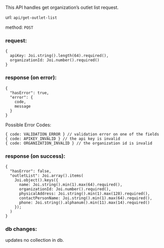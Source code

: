 This API handles get organization’s outlet list request.

url: `api/get-outlet-list`

method: `POST`

### request: 
```
{
  apiKey: Joi.string().length(64).required(),
  organizationId: Joi.number().required()
}
```

### response (on error):
```
{
  "hasError": true,
  "error": {
    code,
    message
  }
}
```
Possible Error Codes:
```
{ code: VALIDATION_ERROR } // validation error on one of the fields
{ code: APIKEY_INVALID } // the api key is invalid
{ code: ORGANIZATION_INVALID } // the organization id is invalid
```

### response (on success):
```
{
  "hasError": false,
  "outletList": Joi.array().items(
    Joi.object().keys({
      name: Joi.string().min(1).max(64).required(),
      organizationId: Joi.number().required(),
      physicalAddress: Joi.string().min(1).max(128).required(),
      contactPersonName: Joi.string().min(1).max(64).required(),
      phone: Joi.string().alphanum().min(11).max(14).required()
    });
  )
}
```

### db changes:
updates no collection in db.